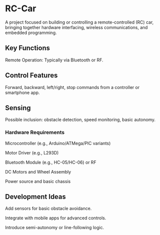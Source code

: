 # RC-Car

A project focused on building or controlling a remote-controlled (RC) car, bringing together hardware interfacing, wireless communications, and embedded programming.

## **Key Functions**
Remote Operation: Typically via Bluetooth or RF.

## **Control Features**

Forward, backward, left/right, stop commands from a controller or smartphone app.

## **Sensing**

Possible inclusion: obstacle detection, speed monitoring, basic autonomy.

### **Hardware Requirements**

Microcontroller (e.g., Arduino/ATMega/PIC variants)

Motor Driver (e.g., L293D)

Bluetooth Module (e.g., HC-05/HC-06) or RF

DC Motors and Wheel Assembly

Power source and basic chassis


## **Development Ideas**
Add sensors for basic obstacle avoidance.

Integrate with mobile apps for advanced controls.

Introduce semi-autonomy or line-following logic.
